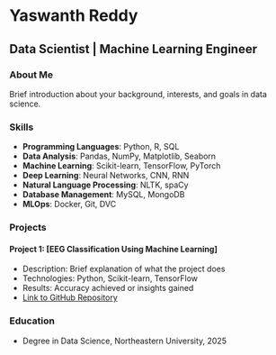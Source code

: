# Yaswanth Reddy
## Data Scientist | Machine Learning Engineer


### About Me
Brief introduction about your background, interests, and goals in data science.

### Skills
- **Programming Languages**: Python, R, SQL
- **Data Analysis**: Pandas, NumPy, Matplotlib, Seaborn
- **Machine Learning**: Scikit-learn, TensorFlow, PyTorch
- **Deep Learning**: Neural Networks, CNN, RNN
- **Natural Language Processing**: NLTK, spaCy
- **Database Management**: MySQL, MongoDB
- **MLOps**: Docker, Git, DVC

### Projects
#### Project 1: [EEG Classification Using Machine Learning]
- Description: Brief explanation of what the project does
- Technologies: Python, Scikit-learn, TensorFlow
- Results: Accuracy achieved or insights gained
- [Link to GitHub Repository](https://github.com/Yaswanth-26/EEG_Classification_Using-Machine_Learning)


### Education
- Degree in Data Science, Northeastern University, 2025
